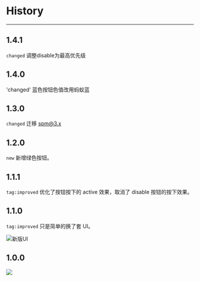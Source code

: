 # History

---
## 1.4.1

`changed` 调整disable为最高优先级

## 1.4.0

'changed' 蓝色按钮色值改用蚂蚁蓝

## 1.3.0

`changed` 迁移 spm@3.x

## 1.2.0

`new` 新增绿色按钮。

## 1.1.1

`tag:improved` 优化了按钮按下的 active 效果，取消了 disable 按钮的按下效果。

## 1.1.0

`tag:improved` 只是简单的换了套 UI。

![新版UI](https://i.alipayobjects.com/e/201305/Q7gDHwDQz.png)

## 1.0.0

![](https://i.alipayobjects.com/e/201305/Q7beFv0Oz.png)

